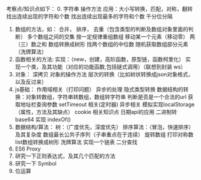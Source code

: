 考察点/知识点如下：
0. 字符串
   操作方法
   应用：大小写转换，匹配，对称，翻转
   找出连续出现的字符和个数
   找出连续出现最多的字符和个数
   千分位分隔
1. 数组的方法，如：
   合并，
   排序，
   去重（包含类型的判断及数组对象里面的判断）
   多个数组之间的交集
   按一定规律重组数组
   移动某一个元素（移动零）
   两（三）数之和
   数组转换成树形
   找两个数组的中位数
   随机获取数组部分元素（洗牌算法）
2. 函数相关的方法:
   实现：（new，创建，高阶函数，原型链，函数柯里化）
   实现一个类，及其功能（对应的功能函数,包括链式调用）（联想到封装 ws）
3. 对象：
   深拷贝
   对象的操作方法
   层次的转换（比如树状转换成json对象格式，以及反过来）
4. js基础：
   作用域相关（打印问题）
   异步的处理
   隐式类型转换
   数据结构的转换：对象转数组，字符串转数组，数组转字符串
   判断是否是一个合法的url
   获取地址栏查询参数
   setTimeout 相关(定时器)
   异步相关
   模拟实现localStorage（属性，方法及其缺点）
   cookie 相关知识点
   日期api的应用
   二进制转 base64
   实现 indexOf()
5. 数据结构/算法：
   树：（广度优先，深度优先）
   排序算法：（冒泡，快速排序）及其复杂度
   数组最长公共子序列（子串重点在于连续）
   旋转数组
   打印对称数
   list数组转换成树形
   洗牌算法
   实现一个链表
   二分查找
6. ES6 Proxy
7. 研究一下正则表达式，及其几个匹配的方法
8. 研究一下 Symbol
9. 位运算